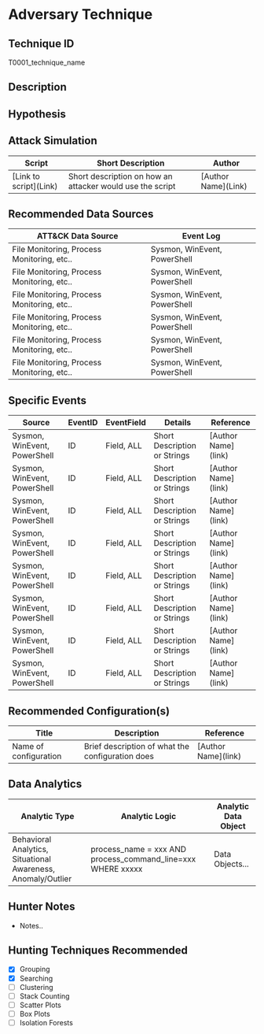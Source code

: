 # Adversary Technique
## Technique ID
T0001_technique_name


## Description


## Hypothesis



## Attack Simulation

| Script  | Short Description | Author | 
|---------|---------|---------|
| \[Link to script\](Link)| Short description on how an attacker would use the script | \[Author Name\](Link) |



## Recommended Data Sources

| ATT&CK Data Source | Event Log |
|---------|---------|
|File Monitoring, Process Monitoring, etc..| Sysmon, WinEvent, PowerShell |
|File Monitoring, Process Monitoring, etc..|Sysmon, WinEvent, PowerShell | 
|File Monitoring, Process Monitoring, etc..|Sysmon, WinEvent, PowerShell |
|File Monitoring, Process Monitoring, etc..| Sysmon, WinEvent, PowerShell | 
|File Monitoring, Process Monitoring, etc..| Sysmon, WinEvent, PowerShell | 
|File Monitoring, Process Monitoring, etc..| Sysmon, WinEvent, PowerShell |



## Specific Events

| Source | EventID | EventField | Details | Reference | 
|--------|---------|-------|---------|-----------| 
| Sysmon, WinEvent, PowerShell | ID | Field, ALL | Short Description or Strings | \[Author Name\](link) |
| Sysmon, WinEvent, PowerShell | ID | Field, ALL | Short Description or Strings | \[Author Name\](link) |
| Sysmon, WinEvent, PowerShell | ID | Field, ALL | Short Description or Strings | \[Author Name\](link) |
| Sysmon, WinEvent, PowerShell | ID | Field, ALL | Short Description or Strings | \[Author Name\](link) |
| Sysmon, WinEvent, PowerShell | ID | Field, ALL | Short Description or Strings | \[Author Name\](link) |
| Sysmon, WinEvent, PowerShell | ID | Field, ALL | Short Description or Strings | \[Author Name\](link) |
| Sysmon, WinEvent, PowerShell | ID | Field, ALL | Short Description or Strings | \[Author Name\](link) |
| Sysmon, WinEvent, PowerShell | ID | Field, ALL | Short Description or Strings | \[Author Name\](link) |



## Recommended Configuration(s)
| Title | Description | Reference|
|---------|---------|---------|
| Name of configuration | Brief description of what the configuration does | \[Author Name\](link)



## Data Analytics 

| Analytic Type  | Analytic Logic | Analytic Data Object |
|--------|---------|---------|
| Behavioral Analytics, Situational Awareness, Anomaly/Outlier |  process_name = xxx AND process_command_line=xxx WHERE xxxxx  | Data Objects... | 


## Hunter Notes
* Notes..


## Hunting Techniques Recommended

- [x] Grouping
- [x] Searching
- [ ] Clustering
- [ ] Stack Counting
- [ ] Scatter Plots
- [ ] Box Plots
- [ ] Isolation Forests
